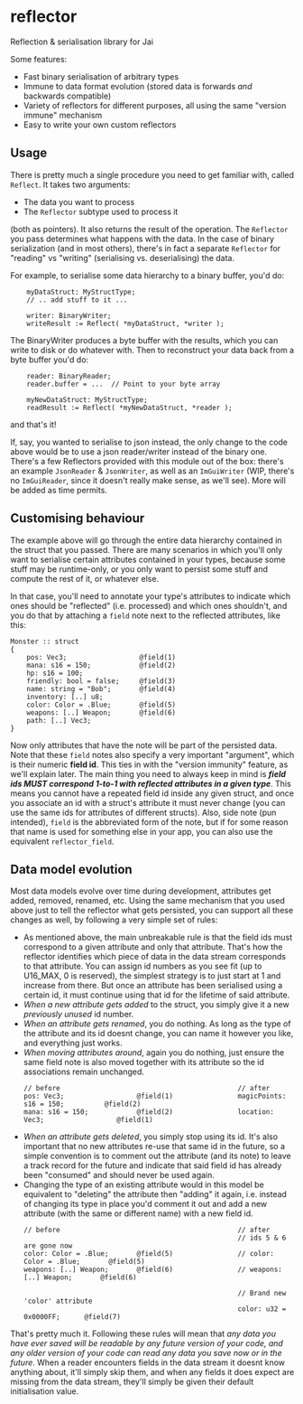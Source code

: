 # reflector
Reflection & serialisation library for Jai

Some features:
- Fast binary serialisation of arbitrary types
- Immune to data format evolution (stored data is forwards _and_ backwards compatible)
- Variety of reflectors for different purposes, all using the same "version immune" mechanism
- Easy to write your own custom reflectors

## Usage
There is pretty much a single procedure you need to get familiar with, called `Reflect`. It takes two arguments:
- The data you want to process
- The `Reflector` subtype used to process it

(both as pointers). It also returns the result of the operation.
The `Reflector` you pass determines what happens with the data. In the case of binary serialization (and in most others), there's in fact a separate `Reflector` for "reading" vs "writing" (serialising vs. deserialising) the data.

For example, to serialise some data hierarchy to a binary buffer, you'd do:
```jai
    myDataStruct: MyStructType;
    // .. add stuff to it ...

    writer: BinaryWriter;
    writeResult := Reflect( *myDataStruct, *writer );
```
The BinaryWriter produces a byte buffer with the results, which you can write to disk or do whatever with. Then to reconstruct your data back from a byte buffer you'd do:
```jai
    reader: BinaryReader;
    reader.buffer = ...  // Point to your byte array

    myNewDataStruct: MyStructType;
    readResult := Reflect( *myNewDataStruct, *reader );
```
and that's it!

If, say, you wanted to serialise to json instead, the only change to the code above would be to use a json reader/writer instead of the binary one.
There's a few Reflectors provided with this module out of the box: there's an example `JsonReader` & `JsonWriter`, as well as an `ImGuiWriter` (WIP, there's no `ImGuiReader`, since it doesn't really make sense, as we'll see). More will be added as time permits.


## Customising behaviour
The example above will go through the entire data hierarchy contained in the struct that you passed. There are many scenarios in which you'll only want to serialise certain attributes contained in your types, because some stuff may be runtime-only, or you only want to persist some stuff and compute the rest of it, or whatever else.

In that case, you'll need to annotate your type's attributes to indicate which ones should be "reflected" (i.e. processed) and which ones shouldn't, and you do that by attaching a `field` note next to the reflected attributes, like this:
```jai
Monster :: struct
{
    pos: Vec3;                  @field(1)
    mana: s16 = 150;            @field(2)
    hp: s16 = 100;
    friendly: bool = false;     @field(3)
    name: string = "Bob";       @field(4)
    inventory: [..] u8;
    color: Color = .Blue;       @field(5)
    weapons: [..] Weapon;       @field(6)
    path: [..] Vec3;
}
```
Now only attributes that have the note will be part of the persisted data. Note that these `field` notes also specify a very important "argument", which is their numeric **field id**. This ties in with the "version immunity" feature, as we'll explain later. The main thing you need to always keep in mind is _**field ids MUST correspond 1-to-1 with reflected attributes in a given type**_. This means you cannot have a repeated field id inside any given struct, and once you associate an id with a struct's attribute it must never change (you can use the same ids for attributes of different structs).
Also, side note (pun intended), `field` is the abbreviated form of the note, but if for some reason that name is used for something else in your app, you can also use the equivalent `reflector_field`.


## Data model evolution
Most data models evolve over time during development, attributes get added, removed, renamed, etc. Using the same mechanism that you used above just to tell the reflector what gets persisted, you can support all these changes as well, by following a very simple set of rules:
- As mentioned above, the main unbreakable rule is that the field ids must correspond to a given attribute and only that attribute. That's how the reflector identifies which piece of data in the data stream corresponds to that attribute. You can assign id numbers as you see fit (up to U16_MAX, 0 is reserved), the simplest strategy is to just start at 1 and increase from there. But once an attribute has been serialised using a certain id, it must continue using that id for the lifetime of said attribute.
- _When a new attribute gets added_ to the struct, you simply give it a new *previously unused* id number.
- _When an attribute gets renamed_, you do nothing. As long as the type of the attribute and its id doesnt change, you can name it however you like, and everything just works.
- _When moving attributes around_, again you do nothing, just ensure the same field note is also moved together with its attribute so the id associations remain unchanged.
  ```
  // before                                            // after
  pos: Vec3;                  @field(1)                magicPoints: s16 = 150;          @field(2)
  mana: s16 = 150;            @field(2)                location: Vec3;                  @field(1)
  ```
- _When an attribute gets deleted_, you simply stop using its id. It's also important that no new attributes re-use that same id in the future, so a simple convention is to comment out the attribute (and its note) to leave a track record for the future and indicate that said field id has already been "consumed" and should never be used again.
- Changing the type of an existing attribute would in this model be equivalent to "deleting" the attribute then "adding" it again, i.e. instead of changing its type in place you'd comment it out and add a new attribute (with the same or different name) with a new field id.
  ```
  // before                                            // after
                                                       // ids 5 & 6 are gone now
  color: Color = .Blue;       @field(5)                // color: Color = .Blue;       @field(5)
  weapons: [..] Weapon;       @field(6)                // weapons: [..] Weapon;       @field(6)
  
                                                       // Brand new 'color' attribute
                                                       color: u32 = 0x0000FF;      @field(7)
  ```
  
That's pretty much it. Following these rules will mean that _any data you have ever saved will be readable by any future version of your code, and any older version of your code can read any data you save now or in the future_. When a reader encounters fields in the data stream it doesnt know anything about, it'll simply skip them, and when any fields it does expect are missing from the data stream, they'll simply be given their default initialisation value.
